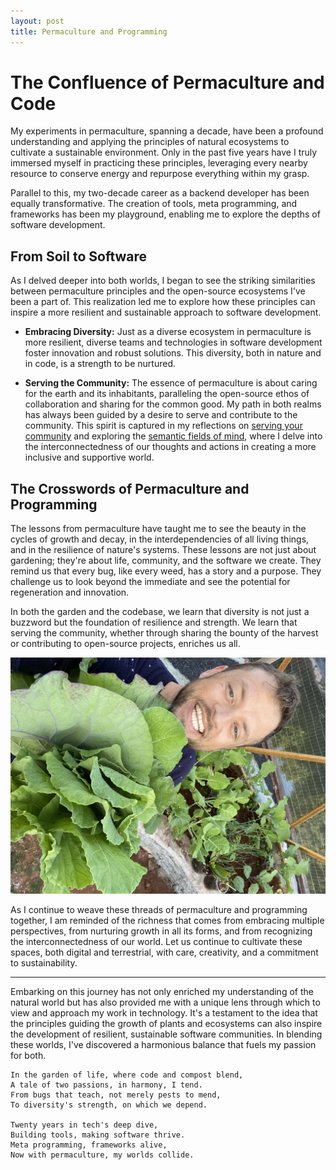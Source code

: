 ```yaml
---
layout: post
title: Permaculture and Programming
---
```


# The Confluence of Permaculture and Code

My experiments in permaculture, spanning a decade, have been a profound understanding and applying the principles of natural ecosystems to cultivate a sustainable environment. Only in the past five years have I truly immersed myself in practicing these principles, leveraging every nearby resource to conserve energy and repurpose everything within my grasp.

Parallel to this, my two-decade career as a backend developer has been equally transformative. The creation of tools, meta programming, and frameworks has been my playground, enabling me to explore the depths of software development.

## From Soil to Software

As I delved deeper into both worlds, I began to see the striking similarities between permaculture principles and the open-source ecosystems I've been a part of. This realization led me to explore how these principles can inspire a more resilient and sustainable approach to software development.

- **Embracing Diversity:** Just as a diverse ecosystem in permaculture is more resilient, diverse teams and technologies in software development foster innovation and robust solutions. This diversity, both in nature and in code, is a strength to be nurtured.

- **Serving the Community:** The essence of permaculture is about caring for the earth and its inhabitants, paralleling the open-source ethos of collaboration and sharing for the common good. My path in both realms has always been guided by a desire to serve and contribute to the community. This spirit is captured in my reflections on [serving your community](https://ideia.me/serve-your-community) and exploring the [semantic fields of mind](https://ideia.me/semantic-fields-of-mind), where I delve into the interconnectedness of our thoughts and actions in creating a more inclusive and supportive world.

## The Crosswords of Permaculture and Programming

The lessons from permaculture have taught me to see the beauty in the cycles of growth and decay, in the interdependencies of all living things, and in the resilience of nature's systems. These lessons are not just about gardening; they're about life, community, and the software we create. They remind us that every bug, like every weed, has a story and a purpose. They challenge us to look beyond the immediate and see the potential for regeneration and innovation.

In both the garden and the codebase, we learn that diversity is not just a buzzword but the foundation of resilience and strength. We learn that serving the community, whether through sharing the bounty of the harvest or contributing to open-source projects, enriches us all.

![dome]

[dome]: /images/jonatasdp-greenhouse.jpeg

As I continue to weave these threads of permaculture and programming together, I am reminded of the richness that comes from embracing multiple perspectives, from nurturing growth in all its forms, and from recognizing the interconnectedness of our world. Let us continue to cultivate these spaces, both digital and terrestrial, with care, creativity, and a commitment to sustainability.

---

Embarking on this journey has not only enriched my understanding of the natural world but has also provided me with a unique lens through which to view and approach my work in technology. It's a testament to the idea that the principles guiding the growth of plants and ecosystems can also inspire the development of resilient, sustainable software communities. In blending these worlds, I've discovered a harmonious balance that fuels my passion for both.

    In the garden of life, where code and compost blend,  
    A tale of two passions, in harmony, I tend.  
    From bugs that teach, not merely pests to mend,  
    To diversity's strength, on which we depend.  

    Twenty years in tech's deep dive,  
    Building tools, making software thrive.  
    Meta programming, frameworks alive,
    Now with permaculture, my worlds collide.

